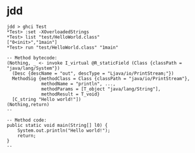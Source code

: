 jdd
===

    jdd > ghci Test
    *Test> :set -XOverloadedStrings
    *Test> list "test/HelloWorld.class" 
    ["0<init>","1main"]
    *Test> run "test/HelloWorld.class" "1main"

    -- Method bytecode:
    (Nothing, _ <- invoke I_virtual @R_staticField (Class {classPath = "java/lang/System"}) 
      (Desc {descName = "out", descType = "Ljava/io/PrintStream;"})
      MethodSig {methodClass = Class {classPath = "java/io/PrintStream"},
                 methodName = "println", ...,
                 methodParams = [T_object "java/lang/String"],
                 methodResult = T_void}
      [C_string "Hello world!"])
    (Nothing,return)
    --
    
    -- Method code:
    public static void main(String[] l0) {
        System.out.println("Hello world!");
        return;
    }
    --

